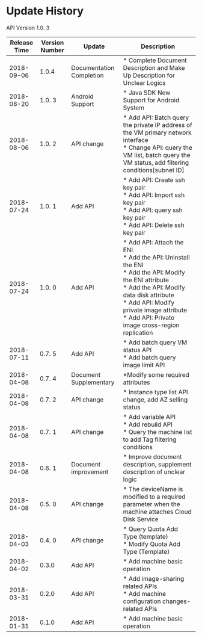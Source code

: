 # Update History #
API Version 1.0. 3

|Release Time|Version Number|Update|Description|
|---|---|---|---|
|2018-09-06   |1.0.4   |Documentation Completion       |* Complete Document Description and Make Up Description for Unclear Logics |
| 2018-08-20 | 1.0. 3 | Android Support | * Java SDK New Support for Android System |
| 2018-08-06 | 1.0. 2 | API change | * Add API: Batch query the private IP address of the VM primary network interface <br> * Change API: query the VM list, batch query the VM status, add filtering conditions[subnet ID] |
| 2018-07-24 | 1.0. 1 | Add API | * Add API: Create ssh key pair <br> * Add API: Import ssh key pair <br>* Add API: query ssh key pair <br> * Add API: Delete ssh key pair |
| 2018-07-24 | 1.0. 0 | Add API | * Add API: Attach the ENI <br> * Add the API: Uninstall the ENI <br> * Add the API: Modify the ENI attribute <br> * Add the API: Modify data disk attribute <br> * Add API: Modify private image attribute <br> * Add API: Private image cross-region replication |
| 2018-07-11 | 0.7. 5 | Add API | * Add batch query VM status API <br> * Add batch query image limit API |
| 2018-04-08 | 0.7. 4 | Document Supplementary | *Modify some required attributes |
| 2018-04-08 | 0.7. 2 | API change | * Instance type list API change, add AZ selling status |
| 2018-04-08 | 0.7. 1 | API change | * Add variable API <br> * Add rebuild  API <br> * Query the machine list to add Tag filtering conditions |
| 2018-04-08 | 0.6. 1 | Document improvement | * Improve document description, supplement description of unclear logic
| 2018-04-08 | 0.5. 0 | API change | * The deviceName is modified to a required parameter when the machine attaches Cloud Disk Service
| 2018-04-03 | 0.4. 0 | API change | * Query Quota Add Type (template) <br> * Modify Quota Add Type (Template)
| 2018-04-02 | 0.3.0 | Add API | * Add machine basic operation
| 2018-03-31 | 0.2.0 | Add API | * Add image-sharing related APIs <br> * Add machine configuration changes-related APIs
| 2018-01-31 | 0.1.0 | Add API | * Add machine basic operation
